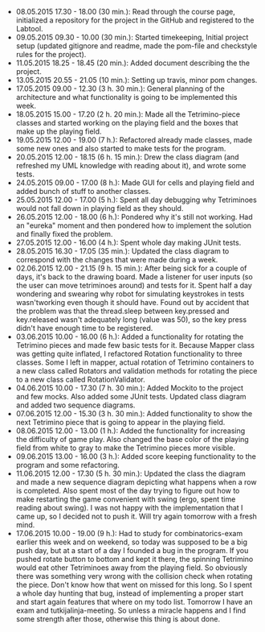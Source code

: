- 08.05.2015 17.30 - 18.00 (30 min.):
	Read through the course page, initialized a repository for the project in the GitHub and registered to the Labtool.
- 09.05.2015 09.30 - 10.00 (30 min.):
	Started timekeeping, Initial project setup (updated gitignore and readme, made the pom-file and checkstyle rules for the project).
- 11.05.2015 18.25 - 18.45 (20 min.):
	Added document describing the the project.
- 13.05.2015 20.55 - 21.05 (10 min.):
	Setting up travis, minor pom changes.
- 17.05.2015 09.00 - 12.30 (3 h. 30 min.):
	General planning of the architecture and what functionality is going to be implemented this week.
- 18.05.2015 15.00 - 17.20 (2 h. 20 min.):
	Made all the Tetrimino-piece classes and started working on the playing field and the boxes that make up the playing field.
- 19.05.2015 12.00 - 19.00 (7 h.):
	Refactored already made classes, made some new ones and also started to make tests for the program.
- 20.05.2015 12.00 - 18.15 (6 h. 15 min.):
	Drew the class diagram (and refreshed my UML knowledge with reading about it), and wrote some tests.
- 24.05.2015 09.00 - 17.00 (8 h.):
	Made GUI for cells and playing field and added bunch of stuff to another classes.
- 25.05.2015 12.00 - 17.00 (5 h.):
	Spent all day debugging why Tetriminoes would not fall down in playing field as they should.
- 26.05.2015 12.00 - 18.00 (6 h.):
	Pondered why it's still not working. Had an "eureka" moment and then pondered how to implement the solution and finally fixed the problem.
- 27.05.2015 12.00 - 16.00 (4 h.):
	Spent whole day making JUnit tests.
- 28.05.2015 16.30 - 17.05 (35 min.):
	Updated the class diagram to correspond with the changes that were made during a week.
- 02.06.2015 12.00 - 21.15 (9 h. 15 min.):
	After being sick for a couple of days, it's back to the drawing board. Made a listener for user inputs (so the user can move tetriminoes
	around) and tests for it. Spent half a day wondering and swearing why robot for simulating keystrokes in tests wasn'tworking even
	though it should have. Found out by accident that the problem was that the thread.sleep between key.pressed and key.released wasn't
	adequately long (value was 50), so the key press didn't have enough time to be registered.
- 03.06.2015 10.00 - 16.00 (6 h.):
	Added a functionality for rotating the Tetrimino pieces and made few basic tests for it. Because Mapper class was getting quite inflated,
	I refactored Rotation functionality to three classes. Some I left in mapper, actual rotation of Tetrimino containers to a new class called
	Rotators and validation methods for rotating the piece to a new class called RotationValidator.
- 04.06.2015 10.00 - 17.30 (7 h. 30 min.):
	Added Mockito to the project and few mocks. Also added some JUnit tests. Updated class diagram and added two sequence diagrams.
- 07.06.2015 12.00 - 15.30 (3 h. 30 min.):
	Added functionality to show the next Tetrimino piece that is going to appear in the playing field.
- 08.06.2015 12.00 - 13.00 (1 h.):
	Added the functionality for increasing the difficulty of game play. Also changed the base color of the playing field from white to gray
	to make the Tetrimino pieces more visible.
- 09.06.2015 13.00 - 16.00 (3 h.):
	Added score keeping functionality to the program and some refactoring.
- 11.06.2015 12.00 - 17.30 (5 h. 30 min.):
	Updated the class the diagram and made a new sequence diagram depicting what happens when a row is completed. Also spent most of the day
	trying to figure out how to make restarting the game convenient with swing (ergo, spent time reading about swing). I was not happy with the
	implementation that I came up, so I decided not to push it. Will try again tomorrow with a fresh mind.
- 17.06.2015 10.00 - 19.00 (9 h.):
	Had to study for combinatorics-exam earlier this week and on weekend, so today was supposed to be a big push day, but at a start of a day
	I founded a bug in the program. If you pushed rotate button to bottom and kept it there, the spinning Tetrimino would eat other Tetriminoes
	away from the playing field. So obviously there was something very wrong with the collision check when rotating the piece. Don't know how
	that went on missed for this long. So I spent a whole day hunting that bug, instead of implementing a proper start and start again features
	that where on my todo list. Tomorrow I have an exam and tutkijalinja-meeting. So unless a miracle happens and I find some strength after those,
	otherwise this thing is about done.
	